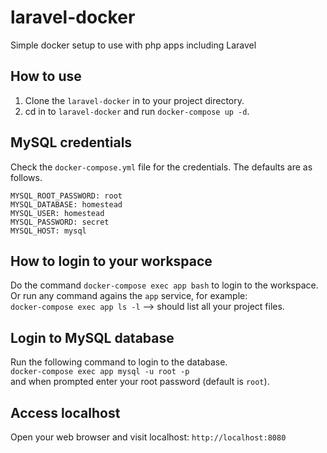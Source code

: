 # laravel-docker
Simple docker setup to use with php apps including Laravel

## How to use
1.  Clone the `laravel-docker` in to your project directory.
2.  cd in to `laravel-docker` and run `docker-compose up -d`. 

## MySQL credentials 
Check the `docker-compose.yml` file for the credentials. The defaults are as follows.  
```
MYSQL_ROOT_PASSWORD: root
MYSQL_DATABASE: homestead
MYSQL_USER: homestead
MYSQL_PASSWORD: secret
MYSQL_HOST: mysql
```

## How to login to your workspace
Do the command `docker-compose exec app bash` to login to the workspace. Or run any command agains the `app` service, for example:  
`docker-compose exec app ls -l` --> should list all your project files.

## Login to MySQL database
Run the following command to login to the database.  
`docker-compose exec app mysql -u root -p`  
and when prompted enter your root password (default is `root`).

## Access localhost
Open your web browser and visit localhost: `http://localhost:8080`
